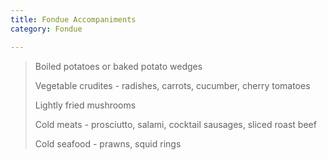 ```yaml
---
title: Fondue Accompaniments 
category: Fondue

--- 
```


>Boiled potatoes or baked potato wedges
>
>Vegetable crudites - radishes, carrots, cucumber, cherry tomatoes
>
>Lightly fried mushrooms
>
>Cold meats - prosciutto, salami, cocktail sausages, sliced roast beef
>
>Cold seafood - prawns, squid rings
